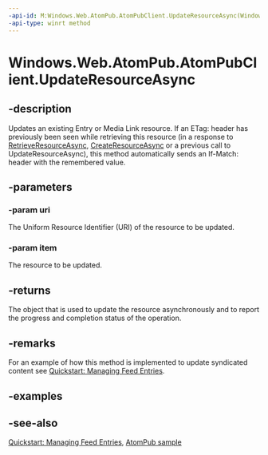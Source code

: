 ```yaml
---
-api-id: M:Windows.Web.AtomPub.AtomPubClient.UpdateResourceAsync(Windows.Foundation.Uri,Windows.Web.Syndication.SyndicationItem)
-api-type: winrt method
---
```


<!-- Method syntax
public Windows.Foundation.IAsyncActionWithProgress<Windows.Web.Syndication.TransferProgress> UpdateResourceAsync(Windows.Foundation.Uri uri, Windows.Web.Syndication.SyndicationItem item)
-->

# Windows.Web.AtomPub.AtomPubClient.UpdateResourceAsync

## -description
Updates an existing Entry or Media Link resource. If an ETag: header has previously been seen while retrieving this resource (in a response to [RetrieveResourceAsync](atompubclient_retrieveresourceasync_1946100714.md), [CreateResourceAsync](atompubclient_createresourceasync_823380555.md) or a previous call to UpdateResourceAsync), this method automatically sends an If-Match: header with the remembered value.

## -parameters
### -param uri
The Uniform Resource Identifier (URI) of the resource to be updated.

### -param item
The resource to be updated.

## -returns
The object that is used to update the resource asynchronously and to report the progress and completion status of the operation.

## -remarks
For an example of how this method is implemented to update syndicated content see [Quickstart: Managing Feed Entries](/previous-versions/windows/apps/hh700368(v=win.10)).

## -examples

## -see-also
[Quickstart: Managing Feed Entries](/previous-versions/windows/apps/hh700368(v=win.10)), [AtomPub sample](https://github.com/microsoftarchive/msdn-code-gallery-microsoft/tree/master/Official%20Windows%20Platform%20Sample/Windows%208.1%20Store%20app%20samples/99866-Windows%208.1%20Store%20app%20samples/AtomPub%20sample)

